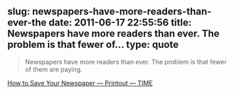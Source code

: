 slug: newspapers-have-more-readers-than-ever-the
date: 2011-06-17 22:55:56
title: Newspapers have more readers than ever. The problem is that fewer of...
type: quote
---

> Newspapers have more readers than ever. The problem is that fewer of them are paying.

[How to Save Your Newspaper — Printout — TIME](http://www.time.com/time/printout/0,8816,1877191,00.html)
